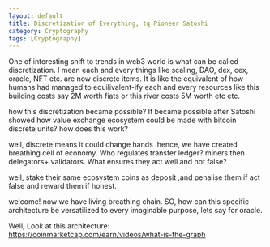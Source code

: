 ```yaml
---
layout: default
title: Discretization of Everything, tq Pioneer Satoshi
category: Cryptography
tags: [Cryptography]
---
```

One of interesting shift to trends in web3 world is what can be called discretization. I mean each and every things like scaling, DAO, dex, cex, oracle, NFT etc. are now discrete items.
It is like the equivalent of how humans had managed to equilivalent-ify each and every resources like this building costs say 2M worth fiats or this river costs 5M worth etc etc. 

how this discretization became possible? It became possible after Satoshi showed how value exchange ecosystem could be made with bitcoin discrete units? 
how does this work?

well, discrete means it could change hands .hence, we have created breathing cell of economy.
Who regulates transfer ledger? miners then delegators+ validators.
What ensures they act well and not false?

 well, stake their same ecosystem coins as deposit ,and penalise them if act false and reward them if honest.

welcome! now we have living breathing chain. SO, how can this specific architecture be versatilized to every imaginable purpose, lets say for oracle. 

Well, Look at this architecture: https://coinmarketcap.com/earn/videos/what-is-the-graph
